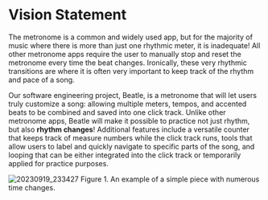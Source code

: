 # Vision Statement

The metronome is a common and widely used app, but for the majority of music where there is more than just one rhythmic meter, it is inadequate! All other metronome apps require the user to manually stop and reset the metronome every time the beat changes. Ironically, these very rhythmic transitions are where it is often very important to keep track of the rhythm and pace of a song. 

Our software engineering project, Beatle, is a metronome that will let users truly customize a song: allowing multiple meters, tempos, and accented beats to be combined and saved into one click track. Unlike other metronome apps, Beatle will make it possible to practice not just rhythm, but also **rhythm changes**! Additional features include a versatile counter that keeps track of measure numbers while the click track runs, tools that allow users to label and quickly navigate to specific parts of the song, and looping that can be either integrated into the click track or temporarily applied for practice purposes.

![20230919_233427](https://github.com/calvin-cs262-FA23-teamD/Project/assets/113713028/ed265d2c-0761-44a6-8651-8565c25d166a)
Figure 1. An example of a simple piece with numerous time changes.
